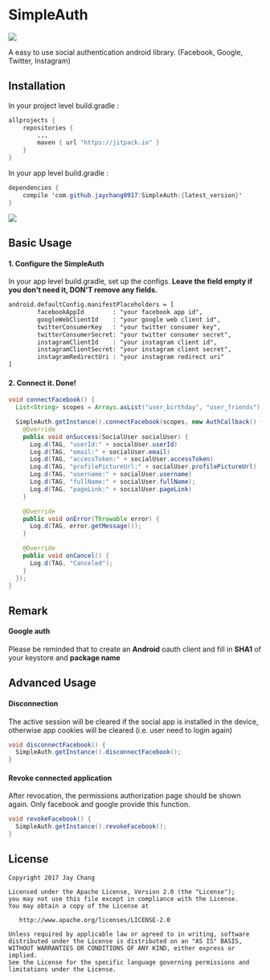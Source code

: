 # SimpleAuth
[![](https://jitpack.io/v/jaychang0917/Simpleauth.svg)](https://jitpack.io/#jaychang0917/Simpleauth)

A easy to use social authentication android library. (Facebook, Google, Twitter, Instagram)

## Installation
In your project level build.gradle :

```java
allprojects {
    repositories {
        ...
        maven { url "https://jitpack.io" }
    }
}
```

In your app level build.gradle :

```java
dependencies {
    compile 'com.github.jaychang0917:SimpleAuth:{latest_version}'
}
```
[![](https://jitpack.io/v/jaychang0917/Simpleauth.svg)](https://jitpack.io/#jaychang0917/Simpleauth)


## Basic Usage
#### 1. Configure the SimpleAuth
In your app level build.gradle, set up the configs. **Leave the field empty if you don't need it, DON'T remove any fields.**

```xml
android.defaultConfig.manifestPlaceholders = [
        facebookAppId        : "your facebook app id",
        googleWebClientId    : "your google web client id",
        twitterConsumerKey   : "your twitter consumer key",
        twitterConsumerSecret: "your twitter consumer secret",
        instagramClientId    : "your instagram client id",
        instagramClientSecret: "your instagram client secret",
        instagramRedirectUri : "your instagram redirect uri"
]
```

#### 2. Connect it. Done!
```java
void connectFacebook() {
  List<String> scopes = Arrays.asList("user_birthday", "user_friends");

  SimpleAuth.getInstance().connectFacebook(scopes, new AuthCallback() {
    @Override
    public void onSuccess(SocialUser socialUser) {
      Log.d(TAG, "userId:" + socialUser.userId)
      Log.d(TAG, "email:" + socialUser.email)
      Log.d(TAG, "accessToken:" + socialUser.accessToken)
      Log.d(TAG, "profilePictureUrl:" + socialUser.profilePictureUrl)
      Log.d(TAG, "username:" + socialUser.username)
      Log.d(TAG, "fullName:" + socialUser.fullName);
      Log.d(TAG, "pageLink:" + socialUser.pageLink)
    }

    @Override
    public void onError(Throwable error) {
      Log.d(TAG, error.getMessage());
    }

    @Override
    public void onCancel() {
      Log.d(TAG, "Canceled");
    }
  });
}
```
## Remark
#### Google auth
Please be reminded that to create an **Android** oauth client and fill in **SHA1** of your keystore and **package name**

## Advanced Usage
#### Disconnection
The active session will be cleared if the social app is installed in the device, otherwise app cookies will be cleared (i.e. user need to login again)
```java
void disconnectFacebook() {
  SimpleAuth.getInstance().disconnectFacebook();
}
```

#### Revoke connected application
After revocation, the permissions authorization page should be shown again. Only facebook and google provide this function.
```java
void revokeFacebook() {
  SimpleAuth.getInstance().revokeFacebook();
}
```

## License
```
Copyright 2017 Jay Chang

Licensed under the Apache License, Version 2.0 (the "License");
you may not use this file except in compliance with the License.
You may obtain a copy of the License at

   http://www.apache.org/licenses/LICENSE-2.0

Unless required by applicable law or agreed to in writing, software
distributed under the License is distributed on an "AS IS" BASIS,
WITHOUT WARRANTIES OR CONDITIONS OF ANY KIND, either express or implied.
See the License for the specific language governing permissions and
limitations under the License.
```
